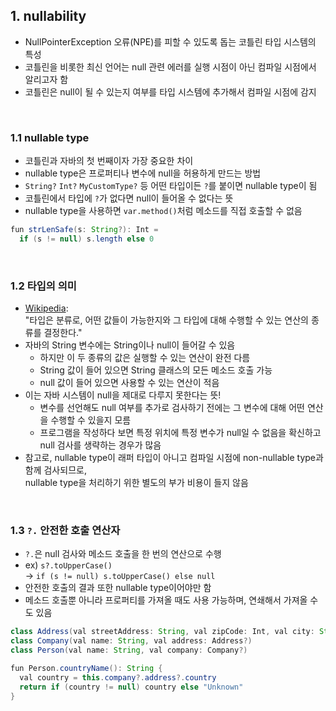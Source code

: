 ## 1. nullability

- NullPointerException 오류(NPE)를 피할 수 있도록 돕는 코틀린 타입 시스템의 특성
- 코틀린을 비롯한 최신 언어는 null 관련 에러를 실행 시점이 아닌 컴파일 시점에서 알리고자 함
- 코틀린은 null이 될 수 있는지 여부를 타입 시스템에 추가해서 컴파일 시점에 감지

<br>

### 1.1 nullable type

- 코틀린과 자바의 첫 번째이자 가장 중요한 차이
- nullable type은 프로퍼티나 변수에 null을 허용하게 만드는 방법
- `String?` `Int?` `MyCustomType?` 등 어떤 타입이든 `?`를 붙이면 nullable type이 됨
- 코틀린에서 타입에 `?`가 없다면 null이 들어올 수 없다는 뜻
- nullable type을 사용하면 `var.method()`처럼 메소드를 직접 호출할 수 없음

```java
fun strLenSafe(s: String?): Int =
  if (s != null) s.length else 0
```

<br>

### 1.2 타입의 의미

- [Wikipedia](https://en.wikipedia.org/wiki/Data_type):<br>"타입은 분류로, 어떤 값들이 가능한지와 그 타입에 대해 수행할 수 있는 연산의 종류를 결정한다."
- 자바의 String 변수에는 String이나 null이 들어갈 수 있음
  - 하지만 이 두 종류의 값은 실행할 수 있는 연산이 완전 다름
  - String 값이 들어 있으면 String 클래스의 모든 메소드 호출 가능
  - null 값이 들어 있으면 사용할 수 있는 연산이 적음
- 이는 자바 시스템이 null을 제대로 다루지 못한다는 뜻!
  - 변수를 선언해도 null 여부를 추가로 검사하기 전에는 그 변수에 대해 어떤 연산을 수행할 수 있을지 모름
  - 프로그램을 작성하다 보면 특정 위치에 특정 변수가 null일 수 없음을 확신하고<br>null 검사를 생략하는 경우가 많음
- 참고로, nullable type이 래퍼 타입이 아니고 컴파일 시점에 non-nullable type과 함께 검사되므로,<br>nullable type을 처리하기 위한 별도의 부가 비용이 들지 않음

<br>

### 1.3 `?.` 안전한 호출 연산자

- `?.`은 null 검사와 메소드 호출을 한 번의 연산으로 수행
- ex) `s?.toUpperCase()`<br>→ `if (s != null) s.toUpperCase() else null`
- 안전한 호출의 결과 또한 nullable type이어야만 함
- 메소드 호출뿐 아니라 프로퍼티를 가져올 때도 사용 가능하며, 연쇄해서 가져올 수도 있음

```java
class Address(val streetAddress: String, val zipCode: Int, val city: String, val country: String)
class Company(val name: String, val address: Address?)
class Person(val name: String, val company: Company?)

fun Person.countryName(): String {
  val country = this.company?.address?.country
  return if (country != null) country else "Unknown"
}
```
